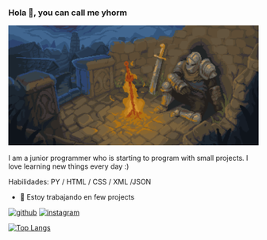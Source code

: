 ### Hola 👋, you can call me yhorm
![](https://github.com/yhorm4884/yhorm4884/blob/main/img/default_background.gif)

I am a junior programmer who is starting to program with small projects. I love learning new things every day :)

Habilidades: PY / HTML / CSS / XML /JSON

- 🔭 Estoy trabajando en few projects 


[<img src='https://cdn.jsdelivr.net/npm/simple-icons@3.0.1/icons/github.svg' alt='github' height='40'>](https://github.com/yhorm4884)  [<img src='https://cdn.jsdelivr.net/npm/simple-icons@3.0.1/icons/instagram.svg' alt='instagram' height='40'>](https://www.instagram.com/yhorm/)  

[![Top Langs](https://github-readme-stats.vercel.app/api/top-langs/?username=yhorm4884)](https://github.com/anuraghazra/github-readme-stats)

